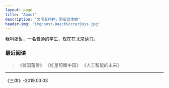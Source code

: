 ```yaml
---
layout: page
title: "About"
description: "文明其精神，野蛮其体魄"
header-img: "img/post-BeachSoccerBoys.jpg"
---
```



我叫张哲，一名普通的学生，现在在北京读书。




### 最近阅读
> 《曾国藩传》
 《红星照耀中国》
 《人工智能的未来》
 
---
《三体》-2019.03.03



 
